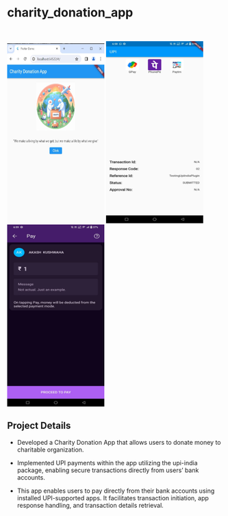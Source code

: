 # charity_donation_app


<br>



<img src="donation app home.jpg" alt="ss" width="227" height="420">    <img src="donation app2.jpg" alt="ss" width="227" height="425">  <img src="donation app3.jpg" alt="ss" width="227" height="425">

## Project Details
  - Developed a Charity Donation App that allows users to donate money to charitable organization.
  - Implemented UPI payments within the app utilizing the upi-india package, enabling secure transactions
directly from users’ bank accounts.


  - This app enables users to pay directly from their bank accounts using installed UPI-supported apps. It
facilitates transaction initiation, app response handling, and transaction details retrieval.

